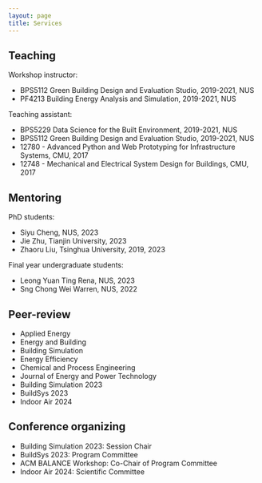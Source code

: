 ```yaml
---
layout: page
title: Services
---
```


Teaching
---
Workshop instructor:
- BPS5112 Green Building Design and Evaluation Studio, 2019-2021, NUS
- PF4213 Building Energy Analysis and Simulation, 2019-2021, NUS

Teaching assistant:
- BPS5229 Data Science for the Built Environment, 2019-2021, NUS
- BPS5112 Green Building Design and Evaluation Studio, 2019-2021, NUS
- 12780 - Advanced Python and Web Prototyping for Infrastructure Systems, CMU, 2017
- 12748 - Mechanical and Electrical System Design for Buildings, CMU, 2017 

Mentoring
---
PhD students:
- Siyu Cheng, NUS, 2023
- Jie Zhu, Tianjin University, 2023
- Zhaoru Liu, Tsinghua University, 2019, 2023

Final year undergraduate students:
- Leong Yuan Ting Rena, NUS, 2023
- Sng Chong Wei Warren, NUS, 2022

Peer-review
---
- Applied Energy
- Energy and Building
- Building Simulation
- Energy Efficiency
- Chemical and Process Engineering
- Journal of Energy and Power Technology
- Building Simulation 2023
- BuildSys 2023
- Indoor Air 2024

Conference organizing
---
- Building Simulation 2023: Session Chair
- BuildSys 2023: Program Committee
- ACM BALANCE Workshop: Co-Chair of Program Committee
- Indoor Air 2024: Scientific Committee